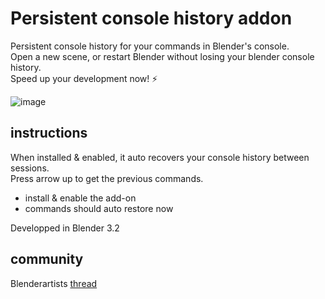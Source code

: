 # Persistent console history addon

Persistent console history for your commands in Blender's console.  
Open a new scene, or restart Blender without losing your blender console history.  
Speed up your development now! ⚡   

![image](https://github.com/hannesdelbeke/persistant-console-history/assets/3758308/aa8c741b-8b90-48a6-a644-b4f83be40a84)

## instructions
When installed & enabled, it auto recovers your console history between sessions.  
Press arrow up to get the previous commands.  

- install & enable the add-on
- commands should auto restore now


Developped in Blender 3.2 

## community
Blenderartists [thread](https://blenderartists.org/t/free-blender-command-history/1485656)
